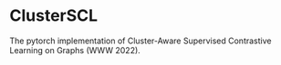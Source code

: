 # ClusterSCL
The pytorch implementation of Cluster-Aware Supervised Contrastive Learning on Graphs (WWW 2022).
